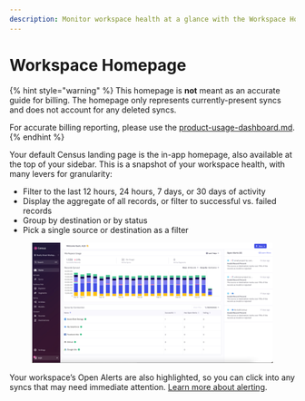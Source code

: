 ```yaml
---
description: Monitor workspace health at a glance with the Workspace Homepage.
---
```


# Workspace Homepage

{% hint style="warning" %}
This homepage is **not** meant as an accurate guide for billing. The homepage only represents currently-present syncs and does not account for any deleted syncs.

For accurate billing reporting, please use the [product-usage-dashboard.md](product-usage-dashboard.md "mention").
{% endhint %}

Your default Census landing page is the in-app homepage, also available at the top of your sidebar. This is a snapshot of your workspace health, with many levers for granularity:

* Filter to the last 12 hours, 24 hours, 7 days, or 30 days of activity
* Display the aggregate of all records, or filter to successful vs. failed records
* Group by destination or by status
* Pick a single source or destination as a filter

<figure><img src="../../.gitbook/assets/image (3).png" alt=""><figcaption></figcaption></figure>

Your workspace’s Open Alerts are also highlighted, so you can click into any syncs that may need immediate attention. [Learn more about alerting](https://docs.getcensus.com/basics/sync-monitoring/alerts).
